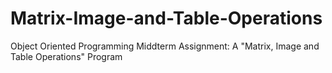 # Matrix-Image-and-Table-Operations
Object Oriented Programming Middterm Assignment: A "Matrix, Image and Table Operations" Program
